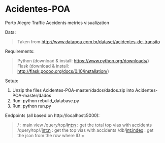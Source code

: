 # Acidentes-POA
Porto Alegre Traffic Accidents metrics visualization

Data:
> Taken from http://www.datapoa.com.br/dataset/acidentes-de-transito

Requirements:
> Python (download & install: https://www.python.org/downloads/)
> Flask (download & install: http://flask.pocoo.org/docs/0.10/installation/)

Setup:
1. Unzip the files Acidentes-POA-master/dados/dados.zip into Acidentes-POA-master/dados
2. Run: python rebuild_database.py
3. Run: python run.py 

Endpoints (all based on http://localhost:5000):
> / : main view
> /query/top/<int:n> : get the total top <n> vias with accidents
> /query/top/<campo>/<int:n> : get the <campo> top <n> vias with accidents
> /db/<int:index> : get the json from the row where ID = <index> 
